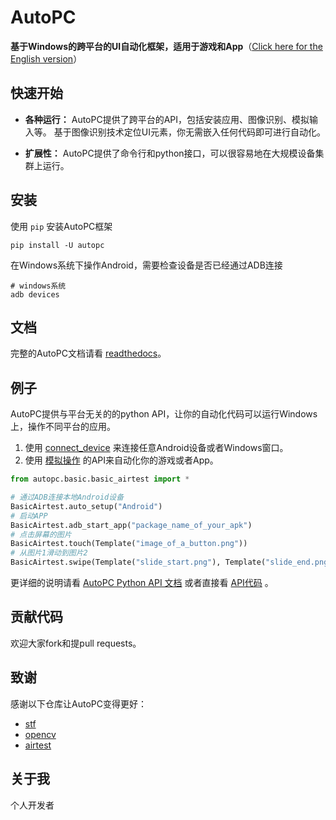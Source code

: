 # AutoPC

**基于Windows的跨平台的UI自动化框架，适用于游戏和App**（[Click here for the English version](https://github.com/orcakill/autopc/blob/master/README_en.md)）

## 快速开始

* **各种运行：** AutoPC提供了跨平台的API，包括安装应用、图像识别、模拟输入等。 基于图像识别技术定位UI元素，你无需嵌入任何代码即可进行自动化。

* **扩展性：** AutoPC提供了命令行和python接口，可以很容易地在大规模设备集群上运行。

## 安装

使用 `pip` 安装AutoPC框架

```Shell
pip install -U autopc
```

在Windows系统下操作Android，需要检查设备是否已经通过ADB连接

```Shell
# windows系统
adb devices
```

## 文档

完整的AutoPC文档请看 [readthedocs](http://autopc.readthedocs.io/zh-cn/latest/)。

## 例子

AutoPC提供与平台无关的的python API，让你的自动化代码可以运行Windows上，操作不同平台的应用。

1. 使用 [connect_device](https://autopc.readthedocs.io/zh-cn/latest/source/autopc.basic.basic_airtest.html#auto_step)
   来连接任意Android设备或者Windows窗口。
2. 使用 [模拟操作](https://autopc.readthedocs.io/zh-cn/latest/README_MORE.html#id9) 的API来自动化你的游戏或者App。

```Python
from autopc.basic.basic_airtest import *

# 通过ADB连接本地Android设备
BasicAirtest.auto_setup("Android")
# 启动APP
BasicAirtest.adb_start_app("package_name_of_your_apk")
# 点击屏幕的图片
BasicAirtest.touch(Template("image_of_a_button.png"))
# 从图片1滑动到图片2
BasicAirtest.swipe(Template("slide_start.png"), Template("slide_end.png"))
```

更详细的说明请看 [AutoPC Python API 文档](https://autopc.readthedocs.io/zh-cn/latest/source/autopc.basic.basic_airtest.html)
或者直接看 [API代码](../autopc/autopc/basic/basic_airtest.py) 。

## 贡献代码

欢迎大家fork和提pull requests。

## 致谢

感谢以下仓库让AutoPC变得更好：

- [stf](https://github.com/openstf)
- [opencv](https://github.com/opencv/opencv-python)
- [airtest](https://github.com/AirtestProject/Airtest)

## 关于我

个人开发者
